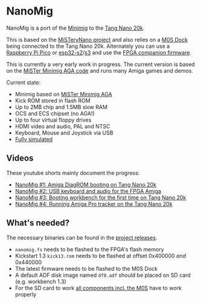 # NanoMig

NanoMig is a port of the [Minimig](https://en.wikipedia.org/wiki/Minimig) to the [Tang Nano 20k](https://wiki.sipeed.com/hardware/en/tang/tang-nano-20k/nano-20k.html).

This is based on the [MiSTeryNano project](https://github.com/harbaum/MiSTeryNano/) and also relies on a [M0S Dock](https://wiki.sipeed.com/hardware/en/maixzero/m0s/m0s.html) being connected to the Tang Nano 20k. Alternately you can use a [Raspberry Pi Pico](https://www.raspberrypi.com/documentation/microcontrollers/pico-series.html) or [esp32-s2](https://www.espressif.com/en/products/socs/esp32-s2)/[s3](https://www.espressif.com/en/products/socs/esp32-s3) and use the [FPGA companion firmware](http://github.com/harbaum/FPGA-Companion).

This is currently a very early work in progress. The current version is based on the [MiSTer Minimig AGA code](https://github.com/MiSTer-devel/Minimig-AGA_MiSTer) and runs many Amiga games and demos.

Current state:

  * Minimig based on [MiSTer Minimig AGA](https://github.com/MiSTer-devel/Minimig-AGA_MiSTer)
  * Kick ROM stored in flash ROM
  * Up to 2MB chip and 1.5MB slow RAM
  * OCS and ECS chipset (no AGA!)
  * Up to four virtual floppy drives
  * HDMI video and audio, PAL and NTSC
  * Keyboard, Mouse and Joystick via USB
  * [Fully simulated](sim)

## Videos

These youtube shorts mainly document the progress:

  * [NanoMig #1: Amiga DiagROM booting on Tang Nano 20k](https://www.youtube.com/shorts/ti7aLr5Kjqc)
  * [NanoMig #2: USB keyboard and audio for the FPGA Amiga](https://www.youtube.com/shorts/5n52x6f5NDI)
  * [NanoMig #3: Booting workbench for the first time on Tang Nano 20k](https://www.youtube.com/shorts/ZvdcHXi-k2g)
  * [NanoMig #4: Running Amiga Pro tracker on the Tang Nano 20k](https://www.youtube.com/shorts/00sgeovKQa4)

## What's needed?

The necessary binaries can be found in the [project releases](https://github.com/harbaum/NanoMig/releases).

  * ```nanomig.fs``` needs to be flashed to the FPGA's flash memory
  * Kickstart 1.3 ```kick13.rom``` needs to be flashed at offset 0x400000 _and_ 0x440000
  * The latest firmware needs to be flashed to the M0S Dock
  * A default ADF disk image named ```df0.adf``` should be placed on SD card (e.g. workbench 1.3)
  * For the SD card to work [all components incl. the M0S](https://github.com/harbaum/NanoMig/issues/5) have to work properly

